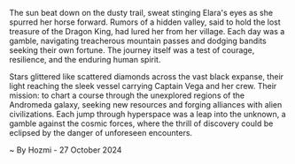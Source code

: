 
The sun beat down on the dusty trail, sweat stinging Elara's eyes as she spurred her horse forward.  Rumors of a hidden valley, said to hold the lost treasure of the Dragon King, had lured her from her village.  Each day was a gamble, navigating treacherous mountain passes and dodging bandits seeking their own fortune.  The journey itself was a test of courage, resilience, and the enduring human spirit.

Stars glittered like scattered diamonds across the vast black expanse, their light reaching the sleek vessel carrying Captain Vega and her crew.  Their mission: to chart a course through the unexplored regions of the Andromeda galaxy, seeking new resources and forging alliances with alien civilizations.  Each jump through hyperspace was a leap into the unknown, a gamble against the cosmic forces, where the thrill of discovery could be eclipsed by the danger of unforeseen encounters. 

~ By Hozmi - 27 October 2024
